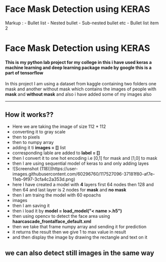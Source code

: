 # Face Mask Detection using KERAS
 Markup : - Bullet list
              - Nested bullet
                  - Sub-nested bullet etc
          - Bullet list item 2 
# Face Mask Detection using KERAS
#### This is my python lab project for my college in this i have used keras a machine learning and deep learning package made by google this is a part of tensorflow
In this project I am using a dataset from kaggle containing two folders one mask and another without mask which contains the images of people with **mask** and **without mask** and also i have added some of my images also

***

## How it works??
<ul>
 <li>Here we are taking the image of size 112 * 112 </li>
 <li>converting it to gray scale </li>
 <li>then to pixels</li>
 <li>then to numpy array  </li>
 <li>adding it ti <b>images = []</b> list </li>
 <li>corresponding lable are added to <b>label = []</b></li>
 <li>then I convert it to one hot encoding i.e [0,1] for mask and [1,0] to mask </li>
 <li>then I are using sequential model of keras to and only adding layes </li>
 <li>![Screenshot (118)](https://user-images.githubusercontent.com/60296760/117527096-37181f80-af7e-11eb-9f97-3cfa4c2a353d.png)</li>
 <li>here I have created a model with <b>4</b> layers first 64 nodes then 128 and then 64 and last layer is 2 nodes for <b>mask</b> and <b>no mask</b> </li>
 <li>then I am traing the model with 60 epoachs </li>
 <li>images</li>
 <li>then I am saving it</li>
 <li>then i load it by <b>model = load_model("< name >.h5")</b></li>
 <li>then using opencv to detect the face area using <b>haarcascade_frontalface_default.xml</b></li>
 <li>then we take that frame numpy array and sending it for prediction</li>
 <li>it returns the result then we give 1 to max value in result</li>
 <li>and then display the image by drawing the rectangle and text on it</li>

</ul>


## we can also detect still images in the same way

